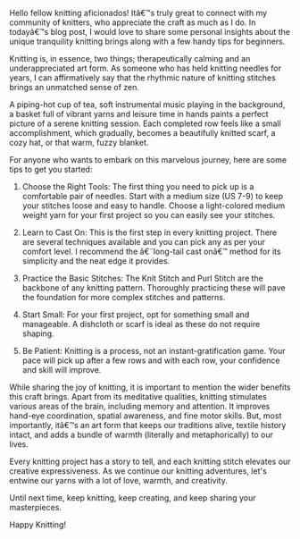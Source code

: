﻿Hello fellow knitting aficionados! Itâ€™s truly great to connect with my community of knitters, who appreciate the craft as much as I do. In todayâ€™s blog post, I would love to share some personal insights about the unique tranquility knitting brings along with a few handy tips for beginners.

Knitting is, in essence, two things; therapeutically calming and an underappreciated art form. As someone who has held knitting needles for years, I can affirmatively say that the rhythmic nature of knitting stitches brings an unmatched sense of zen.

A piping-hot cup of tea, soft instrumental music playing in the background, a basket full of vibrant yarns and leisure time in hands paints a perfect picture of a serene knitting session. Each completed row feels like a small accomplishment, which gradually, becomes a beautifully knitted scarf, a cozy hat, or that warm, fuzzy blanket.

For anyone who wants to embark on this marvelous journey, here are some tips to get you started:

1. Choose the Right Tools: The first thing you need to pick up is a comfortable pair of needles. Start with a medium size (US 7-9) to keep your stitches loose and easy to handle. Choose a light-colored medium weight yarn for your first project so you can easily see your stitches.

2. Learn to Cast On: This is the first step in every knitting project. There are several techniques available and you can pick any as per your comfort level. I recommend the â€˜long-tail cast onâ€™ method for its simplicity and the neat edge it provides.

3. Practice the Basic Stitches: The Knit Stitch and Purl Stitch are the backbone of any knitting pattern. Thoroughly practicing these will pave the foundation for more complex stitches and patterns.

4. Start Small: For your first project, opt for something small and manageable. A dishcloth or scarf is ideal as these do not require shaping.

5. Be Patient: Knitting is a process, not an instant-gratification game. Your pace will pick up after a few rows and with each row, your confidence and skill will improve.

While sharing the joy of knitting, it is important to mention the wider benefits this craft brings. Apart from its meditative qualities, knitting stimulates various areas of the brain, including memory and attention. It improves hand-eye coordination, spatial awareness, and fine motor skills. But, most importantly, itâ€™s an art form that keeps our traditions alive, textile history intact, and adds a bundle of warmth (literally and metaphorically) to our lives.

Every knitting project has a story to tell, and each knitting stitch elevates our creative expressiveness. As we continue our knitting adventures, let's entwine our yarns with a lot of love, warmth, and creativity.

Until next time, keep knitting, keep creating, and keep sharing your masterpieces.
  
Happy Knitting!
